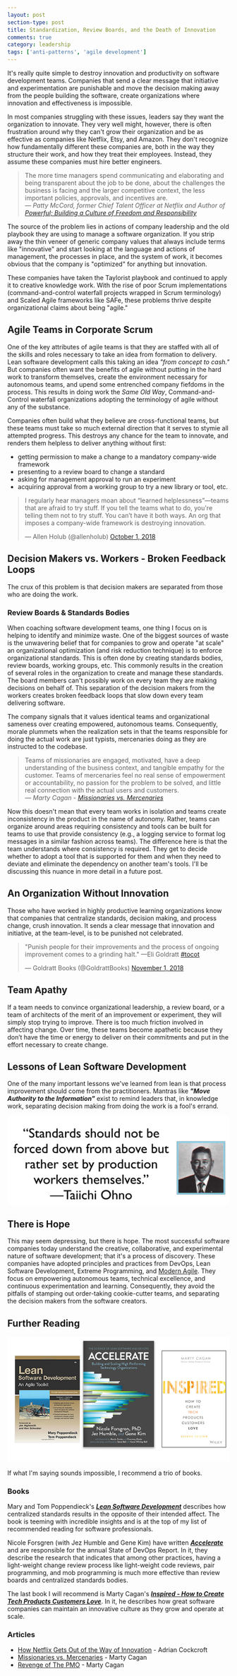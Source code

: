 ```yaml
---
layout: post
section-type: post
title: Standardization, Review Boards, and the Death of Innovation 
comments: true
category: leadership
tags: ['anti-patterns', 'agile development']
---
```


It's really quite simple to destroy innovation and productivity on software development teams. Companies that send a clear message that initiative and experimentation are punishable and move the decision making away from the people building the software, create organizations where innovation and effectiveness is impossible.

In most companies struggling with these issues, leaders say they want the organization to innovate. They very well might, however, there is often frustration around why they can't grow their organization and be as effective as companies like Netflix, Etsy, and Amazon. They don't recognize how fundamentally different these companies are, both in the way they structure their work, and how they treat their employees. Instead, they assume these companies must hire better engineers.

> The more time managers spend communicating and elaborating and being transparent about the job to be done, about the challenges the business is facing and the larger competitive context, the less important policies, approvals, and incentives are.    
> _&mdash; Patty McCord, former Chief Talent Officer at Netflix and Author of [Powerful; Building a Culture of Freedom and Responsibility](https://www.amazon.com/Powerful-Building-Culture-Freedom-Responsibility/dp/1939714095)_

The source of the problem lies in actions of company leadership and the old playbook they are using to manage a software organization. If you strip away the thin veneer of generic company values that always include terms like "innovative" and start looking at the language and actions of management, the processes in place, and the system of work, it becomes obvious that the company is "optimized" for anything but innovation.

These companies have taken the Taylorist playbook and continued to apply it to creative knowledge work. With the rise of poor Scrum implementations (command-and-control waterfall projects wrapped in Scrum terminology) and Scaled Agile frameworks like SAFe, these problems thrive despite organizational claims about being "agile." 

## Agile Teams in Corporate Scrum
One of the key attributes of agile teams is that they are staffed with all of the skills and roles necessary to take an idea from formation to delivery. Lean software development calls this taking an idea _"from concept to cash."_ But companies often want the benefits of agile without putting in the hard work to transform themselves, create the environment necessary for autonomous teams, and upend some entrenched company fiefdoms in the process. This results in doing work the _Same Old Way_, Command-and-Control waterfall organizations adopting the terminology of agile without any of the substance. 

Companies often build what they believe are cross-functional teams, but these teams must take so much external direction that it serves to stymie all attempted progress. This destroys any chance for the team to innovate, and renders them helpless to deliver anything without first:
* getting permission to make a change to a mandatory company-wide framework
* presenting to a review board to change a standard
* asking for management approval to run an experiment  
* acquiring approval from a working group to try a new library or tool, etc.

<blockquote class="twitter-tweet" data-lang="en"><p lang="en" dir="ltr">I regularly hear managers moan about “learned helplessness”—teams that are afraid to try stuff. If you tell the teams what to do, you&#39;re telling them not to try stuff. You can’t have it both ways. An org that imposes a company-wide framework is destroying innovation.</p>&mdash; Allen Holub (@allenholub) <a href="https://twitter.com/allenholub/status/1046791808129282048?ref_src=twsrc%5Etfw">October 1, 2018</a></blockquote>
<script async src="https://platform.twitter.com/widgets.js" charset="utf-8"></script>


## Decision Makers vs. Workers - Broken Feedback Loops
The crux of this problem is that decision makers are separated from those who are doing the work. 

### Review Boards & Standards Bodies
When coaching software development teams, one thing I focus on is helping to identify and minimize waste. One of the biggest sources of waste is the unwavering belief that for companies to grow and operate "at scale" an organizational optimization (and risk reduction technique) is to enforce organizational standards. This is often done by creating standards bodies, review boards, working groups, etc. This commonly results in the creation of several roles in the organization to create and manage these standards. The board members can't possibly work on every team they are making decisions on behalf of. This separation of the decision makers from the workers creates broken feedback loops that slow down every team delivering software.  

The company signals that it values identical teams and organizational sameness over creating empowered, autonomous teams. Consequently, morale plummets when the realization sets in that the teams responsible for doing the actual work are just typists, mercenaries doing as they are instructed to the codebase. 

> Teams of missionaries are engaged, motivated, have a deep understanding of the business context, and tangible empathy for the customer. Teams of mercenaries feel no real sense of empowerment or accountability, no passion for the problem to be solved, and little real connection with the actual users and customers.     
> _&mdash; Marty Cagan - [Missionaries vs. Mercenaries](https://svpg.com/missionaries-vs-mercenaries/)_

Now this doesn't mean that every team works in isolation and teams create inconsistency in the product in the name of autonomy. Rather, teams can organize around areas requiring consistency and tools can be built for teams to use that provide consistency (e.g., a logging service to format log messages in a similar fashion across teams). The difference here is that the team understands where consistency is required. They get to decide whether to adopt a tool that is supported for them and when they need to deviate and eliminate the dependency on another team's tools. I'll be discussing this nuance in more detail in a future post.

## An Organization Without Innovation
Those who have worked in highly productive learning organizations know that companies that centralize standards, decision making, and process change, crush innovation. It sends a clear message that innovation and initiative, at the team-level, is to be punished not celebrated. 

<blockquote class="twitter-tweet" data-lang="en"><p lang="en" dir="ltr">&quot;Punish people for their improvements and the process of ongoing improvement comes to a grinding halt.&quot; —Eli Goldratt <a href="https://twitter.com/hashtag/tocot?src=hash&amp;ref_src=twsrc%5Etfw">#tocot</a></p>&mdash; Goldratt Books (@GoldrattBooks) <a href="https://twitter.com/GoldrattBooks/status/1057978062028062721?ref_src=twsrc%5Etfw">November 1, 2018</a></blockquote>
<script async src="https://platform.twitter.com/widgets.js" charset="utf-8"></script>


## Team Apathy
If a team needs to convince organizational leadership, a review board, or a team of architects of the merit of an improvement or experiment, they will simply stop trying to improve. There is too much friction involved in affecting change. Over time, these teams become apathetic because they don’t have the time or energy to deliver on their commitments and put in the effort necessary to create change.

## Lessons of Lean Software Development
One of the many important lessons we've learned from lean is that process improvement should come from the practitioners. Mantras like **_"Move Authority to the Information"_** exist to remind leaders that, in knowledge work, separating decision making from doing the work is a fool's errand. 

<img src="/img/taiichi-ohno-quote.jpg" class="img-responsive" />

## There is Hope
This may seem depressing, but there is hope. The most successful software companies today understand the creative, collaborative, and experimental nature of software development; that it's a process of discovery. These companies have adopted principles and practices from DevOps, Lean Software Development, Extreme Programming, and [Modern Agile](http://www.modernagile.org). They focus on empowering autonomous teams, technical excellence, and continuous experimentation and learning. Consequently, they avoid the pitfalls of stamping out order-taking cookie-cutter teams, and separating the decision makers from the software creators.

## Further Reading
<img src="/img/book-trio-small.png" class="img-responsive" />

If what I'm saying sounds impossible, I recommend a trio of books. 

### Books 
Mary and Tom Poppendieck's _**[Lean Software Development](https://www.amazon.com/Lean-Software-Development-Agile-Toolkit/dp/0321150783)**_ describes how centralized standards results in the opposite of their intended affect. The book is teeming with incredible insights and is at the top of my list of recommended reading for software professionals.

Nicole Forsgren (with Jez Humble and Gene Kim) have written _**[Accelerate](https://www.amazon.com/Accelerate-Software-Performing-Technology-Organizations/dp/1942788339)**_ and are responsible for the annual State of DevOps Report. In it, they describe the research that indicates that among other practices, having a light-weight change review process like light-weight code reviews, pair programming, and mob programming is much more effective than review boards and centralized standards bodies. 

The last book I will recommend is Marty Cagan's _**[Inspired - How to Create Tech Products Customers Love](https://www.amazon.com/INSPIRED-Create-Tech-Products-Customers/dp/1119387507/)**_. In it, he describes how great software companies can maintain an innovative culture as they grow and operate at scale. 

### Articles

* [How Netflix Gets Out of the Way of Innovation](http://perfcap.blogspot.com/2011/12/how-netflix-gets-out-of-way-of.html) - Adrian Cockcroft
* [Missionaries vs. Mercenaries](https://svpg.com/missionaries-vs-mercenaries/) - Marty Cagan
* [Revenge of The PMO](https://svpg.com/revenge-of-the-pmo/) - Marty Cagan